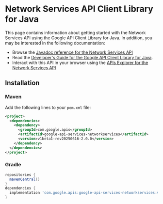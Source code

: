 # Network Services API Client Library for Java



This page contains information about getting started with the Network Services API
using the Google API Client Library for Java. In addition, you may be interested
in the following documentation:

* Browse the [Javadoc reference for the Network Services API][javadoc]
* Read the [Developer's Guide for the Google API Client Library for Java][google-api-client].
* Interact with this API in your browser using the [APIs Explorer for the Network Services API][api-explorer]

## Installation

### Maven

Add the following lines to your `pom.xml` file:

```xml
<project>
  <dependencies>
    <dependency>
      <groupId>com.google.apis</groupId>
      <artifactId>google-api-services-networkservices</artifactId>
      <version>v1beta1-rev20250616-2.0.0</version>
    </dependency>
  </dependencies>
</project>
```

### Gradle

```gradle
repositories {
  mavenCentral()
}
dependencies {
  implementation 'com.google.apis:google-api-services-networkservices:v1beta1-rev20250616-2.0.0'
}
```

[javadoc]: https://googleapis.dev/java/google-api-services-networkservices/latest/index.html
[google-api-client]: https://github.com/googleapis/google-api-java-client/
[api-explorer]: https://developers.google.com/apis-explorer/#p/networkservices/v1/
